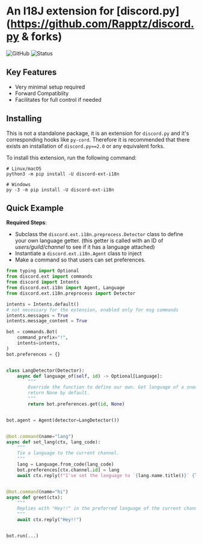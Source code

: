 # An I18J extension for [discord.py](https://github.com/Rapptz/discord.py & forks)

![GitHub](https://img.shields.io/github/license/Rickaym/discord-ext-i18n)
![Status](https://img.shields.io/badge/status-unreleased-red)

## Key Features

- Very minimal setup required
- Forward Compatiblity
- Facilitates for full control if needed

## Installing

This is not a standalone package, it is an extension for `discord.py` and it's corresponding hooks like `py-cord`. Therefore it is recommended that there exists an installation of `discord.py==2.0` or any equivalent forks.

To install this extension, run the following command:

```
# Linux/macOS
python3 -m pip install -U discord-ext-i18n

# Windows
py -3 -m pip install -U discord-ext-i18n
```

## Quick Example

**Required Steps**:
- Subclass the `discord.ext.i18n.preprocess.Detector` class to define your own language getter. (this getter is called with an ID of *users/guild/channel* to see if it has a language attached)
- Instantiate a `discord.ext.i18n.Agent` class to inject
- Make a command so that users can set preferences.

```py
from typing import Optional
from discord.ext import commands
from discord import Intents
from discord.ext.i18n import Agent, Language
from discord.ext.i18n.preprocess import Detector

intents = Intents.default()
# not necessary for the extension, enabled only for msg commands
intents.messages = True
intents.message_content = True

bot = commands.Bot(
    command_prefix="!",
    intents=intents,
)
bot.preferences = {}


class LangDetector(Detector):
    async def language_of(self, id) -> Optional[Language]:
        """
        Override the function to define our own. Get language of a snowflake ID,
        return None by default.
        """
        return bot.preferences.get(id, None)


bot.agent = Agent(detector=LangDetector())


@bot.command(name="lang")
async def set_lang(ctx, lang_code):
    """
    Tie a language to the current channel.
    """
    lang = Language.from_code(lang_code)
    bot.preferences[ctx.channel.id] = lang
    await ctx.reply(f"I've set the language to `{lang.name.title()}` {lang.emoji}!")


@bot.command(name="hi")
async def greet(ctx):
    """
    Replies with "Hey!!" in the preferred language of the current channel.
    """
    await ctx.reply("Hey!!")


bot.run(...)
```
